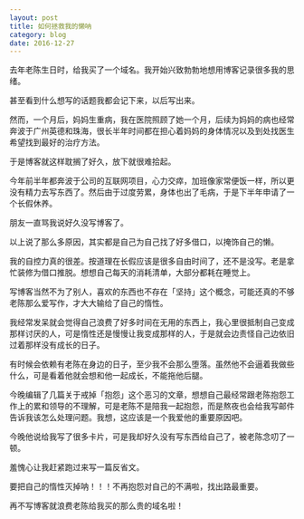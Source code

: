 ```yaml
---
layout: post
title: 如何拯救我的懒呐
category: blog
date: 2016-12-27
---
```



去年老陈生日时，给我买了一个域名。我开始兴致勃勃地想用博客记录很多我的思绪。

甚至看到什么想写的话题我都会记下来，以后写出来。

然而，一个月后，妈妈生重病，我在医院照顾了她一个月，后续为妈妈的病也经常奔波于广州英德和珠海，很长半年时间都在担心着妈妈的身体情况以及到处找医生希望找到最好的治疗方法。

于是博客就这样耽搁了好久，放下就很难拾起。

今年前半年都奔波于公司的互联网项目，心力交瘁，加班像家常便饭一样，所以更没有精力去写东西了。然后由于过度劳累，身体也出了毛病，于是下半年申请了一个长假休养。

朋友一直骂我说好久没写博客了。

以上说了那么多原因，其实都是自己为自己找了好多借口，以掩饰自己的懒。

我的自控力真的很差。按道理在长假应该是很多自由时间了，还不是没写。老是拿忙装修为借口推脱。想想自己每天的消耗清单，大部分都耗在睡觉上。

写博客当然不为了别人，喜欢的东西也不存在「坚持」这个概念，可能还真的不够老陈那么爱写作，才大大输给了自己的惰性。

我经常发呆就会觉得自己浪费了好多时间在无用的东西上，我心里很抵制自己变成那样讨厌的人，可是惰性还是慢慢让我变成那样的人，于是就会边责怪自己边依旧过着那样没有成长的日子。

有时候会依赖有老陈在身边的日子，至少我不会那么堕落。虽然他不会逼着我做些什么，可是看着他就会想和他一起成长，不能拖他后腿。

今晚编辑了几篇关于戒掉「抱怨」这个恶习的文章，想想自己最经常跟老陈抱怨工作上的累和领导的不理解，可是老陈不是陪我一起抱怨，而是熬夜也会给我写邮件告诉我该怎么处理问题。我想，这应该是一个我爱他的重要原因吧。

今晚他说给我写了很多卡片，可是我却好久没有写东西给自己了，被老陈念叨了一顿。

羞愧心让我赶紧跑过来写一篇反省文。

要把自己的惰性灭掉呐！！！不再抱怨对自己的不满啦，找出路最重要。

再不写博客就浪费老陈给我买的那么贵的域名啦！

